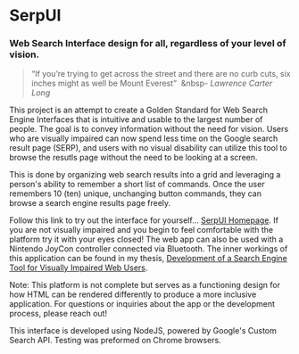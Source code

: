 # SerpUI
### Web Search Interface design for all, regardless of your level of vision.

> “If you’re trying to get across the street and there are no curb cuts, six inches might as well be Mount Everest” 
> &nbsp;&nbsp- *Lawrence Carter Long*

This project is an attempt to create a Golden Standard for Web Search Engine Interfaces that is intuitive and usable to the largest number of people. The goal is to convey information without the need for vision. Users who are visually impaired can now spend less time on the Google search result page (SERP), and users with no visual disability can utilize this tool to browse the resutls page without the need to be looking at a screen.

This is done by organizing web search results into a grid and leveraging a person's ability to remember a short list of commands. Once the user remembers 10 (ten) unique, unchanging button commands, they can browse a search engine results page freely.

Follow this link to try out the interface for yourself... [SerpUI Homepage](https://serpui-heroku.herokuapp.com/). If you are not visually impaired and you begin to feel comfortable with the platform try it with your eyes closed! The web app can also be used with a Nintendo JoyCon controller connected via Bluetooth. The inner workings of this application can be found in my thesis, [Development of a Search Engine Tool for Visually Impaired Web Users](https://macsphere.mcmaster.ca/handle/11375/25138). 

Note: This platform is not complete but serves as a functioning design for how HTML can be rendered differently to produce a more inclusive application. For questions or inquiries about the app or the development process, please reach out!

This interface is developed using NodeJS, powered by Google's Custom Search API. Testing was preformed on Chrome browsers.
